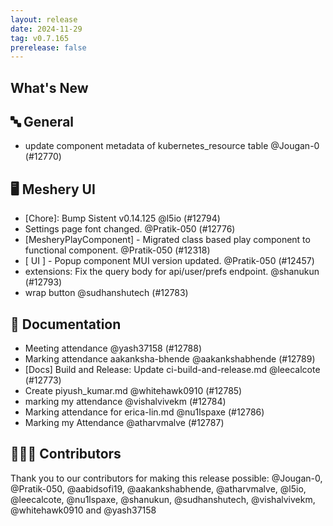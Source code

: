 ```yaml
---
layout: release
date: 2024-11-29
tag: v0.7.165
prerelease: false
---
```


## What's New
## 🔤 General
- update component metadata of kubernetes_resource table @Jougan-0 (#12770)

## 🖥 Meshery UI

- \[Chore\]: Bump Sistent v0.14.125 @l5io (#12794)
- Settings page font changed. @Pratik-050 (#12776)
- [MesheryPlayComponent] - Migrated class based play component to functional component. @Pratik-050 (#12318)
- [ UI ] - Popup component MUI version updated. @Pratik-050 (#12457)
- extensions: Fix the query body for api/user/prefs endpoint. @shanukun (#12793)
- wrap button @sudhanshutech (#12783)

## 📖 Documentation

- Meeting attendance @yash37158 (#12788)
- Marking attendance aakanksha-bhende @aakankshabhende (#12789)
- [Docs] Build and Release: Update ci-build-and-release.md @leecalcote (#12773)
- Create piyush_kumar.md @whitehawk0910 (#12785)
- marking my attendance @vishalvivekm (#12784)
- Marking attendance for erica-lin.md @nu1lspaxe (#12786)
- Marking my Attendance @atharvmalve (#12787)

## 👨🏽‍💻 Contributors

Thank you to our contributors for making this release possible:
@Jougan-0, @Pratik-050, @aabidsofi19, @aakankshabhende, @atharvmalve, @l5io, @leecalcote, @nu1lspaxe, @shanukun, @sudhanshutech, @vishalvivekm, @whitehawk0910 and @yash37158

